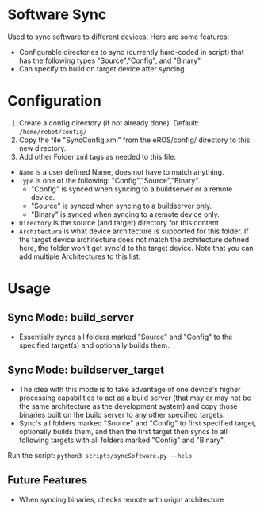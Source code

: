 # Software Sync
Used to sync software to different devices.  Here are some features:
- Configurable directories to sync (currently hard-coded in script) that has the following types "Source","Config", and "Binary"
- Can specify to build on target device after syncing

# Configuration
1. Create a config directory (if not already done).  Default: `/home/robot/config/`
1. Copy the file "SyncConfig.xml" from the eROS/config/ directory to this new directory.
1. Add other Folder xml tags as needed to this file:
  * `Name` is a user defined Name, does not have to match anything.
  * `Type` is one of the following: "Config","Source","Binary".
    * "Config" is synced when syncing to a buildserver or a remote device.
    * "Source" is synced when syncing to a buildserver only.
    * "Binary" is synced when syncing to a remote device only.
  * `Directory` is the source (and target) directory for this content
  * `Architecture` is what device architecture is supported for this folder.  If the target device architecture does not match the architecture defined here, the folder won't get sync'd to the target device.  Note that you can add multiple Architectures to this list.
  
# Usage
## Sync Mode: build_server
- Essentially syncs all folders marked "Source" and "Config" to the specified target(s) and optionally builds them.  

## Sync Mode: buildserver_target
- The idea with this mode is to take advantage of one device's higher processing capabilities to act as a build server (that may or may not be the same architecture as the development system) and copy those binaries built on the build server to any other specified targets.  
- Sync's all folders marked "Source" and "Config" to first specified target, optionally builds them, and then the first target then syncs to all following targets with all folders marked "Config" and "Binary".  

Run the script:
```python3 scripts/syncSoftware.py --help``` 


## Future Features
- When syncing binaries, checks remote with origin architecture